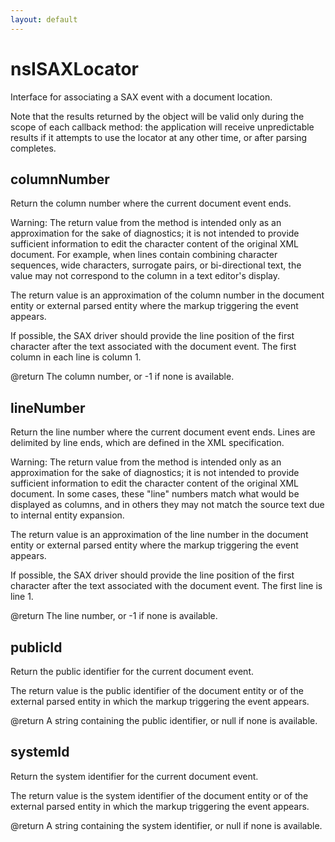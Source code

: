 ```yaml
---
layout: default
---
```


# nsISAXLocator #

Interface for associating a SAX event with a document location.

Note that the results returned by the object will be valid only
during the scope of each callback method: the application will
receive unpredictable results if it attempts to use the locator at
any other time, or after parsing completes.


## columnNumber ##

Return the column number where the current document event ends.

Warning: The return value from the method is intended only as an
approximation for the sake of diagnostics; it is not intended to
provide sufficient information to edit the character content of
the original XML document.  For example, when lines contain
combining character sequences, wide characters, surrogate pairs,
or bi-directional text, the value may not correspond to the
column in a text editor's display.

The return value is an approximation of the column number in the
document entity or external parsed entity where the markup
triggering the event appears.

If possible, the SAX driver should provide the line position of
the first character after the text associated with the document
event.  The first column in each line is column 1.

@return The column number, or -1 if none is available.


## lineNumber ##

Return the line number where the current document event ends.
Lines are delimited by line ends, which are defined in the XML
specification.

Warning: The return value from the method is intended only as an
approximation for the sake of diagnostics; it is not intended to
provide sufficient information to edit the character content of
the original XML document.  In some cases, these "line" numbers
match what would be displayed as columns, and in others they may
not match the source text due to internal entity expansion.

The return value is an approximation of the line number in the
document entity or external parsed entity where the markup
triggering the event appears.

If possible, the SAX driver should provide the line position of
the first character after the text associated with the document
event.  The first line is line 1.

@return The line number, or -1 if none is available.


## publicId ##

Return the public identifier for the current document event.

The return value is the public identifier of the document entity
or of the external parsed entity in which the markup triggering
the event appears.

@return A string containing the public identifier, or
        null if none is available.


## systemId ##

Return the system identifier for the current document event.

The return value is the system identifier of the document entity
or of the external parsed entity in which the markup triggering
the event appears.

@return A string containing the system identifier, or null
        if none is available.

